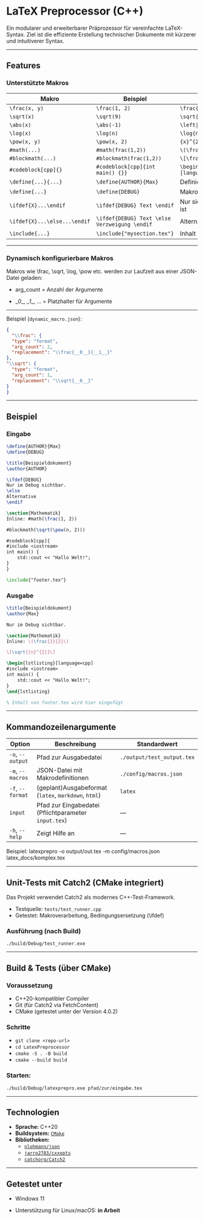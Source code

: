 # LaTeX Preprocessor (C++)

Ein modularer und erweiterbarer Präprozessor für vereinfachte LaTeX-Syntax. Ziel ist die effiziente Erstellung technischer Dokumente mit kürzerer und intuitiverer Syntax.


---

## Features

### Unterstützte Makros

| Makro                | Beispiel                        | Ergebnis (LaTeX)                                                                                        |
|---------------------|----------------------------------|---------------------------------------------------------------------------------------|
| `\frac(x, y)`        | `\frac(1, 2)`                                              | `\frac{1}{2}`                                              |
| `\sqrt(x)`           | `\sqrt(9)`                                                 | `\sqrt{9}`                                                 |
| `\abs(x)`            | `\abs(-1)`                                                 | `\left\|-1\right\|`                                        | 
| `\log(x)`            | `\log(n)`                                                  | `\log{n}`                                                  |
| `\pow(x, y)`         | `\pow(x, 2)`                                               | `{x}^{2}`                                                  |
| `#math(...)`         | `#math(frac(1,2))`                                         | `\(\frac{1}{2}\)`                                          |
| `#blockmath(...)`    | `#blockmath(frac(1,2))`                                    | `\[\frac{1}{2}\]`                                          |
| `#codeblock[cpp]{}`  | `#codeblock[cpp]{int main() {}}`                           | `\begin{lstlisting}[language=cpp]...\end{lstlisting}`      |
| `\define{...}{...}`  | `\define{AUTHOR}{Max}`                                     | Definiert Makro ohne Wert                                  |
| `\define{...}`       | `\define{DEBUG}`                                           | Makro mit Ersetzungswert                                   |
| `\ifdef{X}...\endif` | `\ifdef{DEBUG} Text \endif`                                | Nur sichtbar, wenn `DEBUG` definiert ist                   |
| `\ifdef{X}...\else...\endif` | `\ifdef{DEBUG} Text \else Verzweigung \endif`      | Alternative bei fehlender Definition                       |
| `\include{...}`      | `\include{"mysection.tex"}`                                | Inhalt der Datei wird eingefügt                            |

---

### Dynamisch konfigurierbare Makros

Makros wie \frac, \sqrt, \log, \pow etc. werden zur Laufzeit aus einer JSON-Datei geladen:

* arg_count = Anzahl der Argumente

* \__0__, \__1__, … = Platzhalter für Argumente

---

Beispiel (`dynamic_macro.json`):

```json
{
  "\\frac": {
  "type": "format",
  "arg_count": 2,
  "replacement": "\\frac{__0__}{__1__}"
},
"\\sqrt": {
  "type": "format",
  "arg_count": 1,
  "replacement": "\\sqrt{__0__}"
}
}
```

---

## Beispiel

### Eingabe

```latex
\define{AUTHOR}{Max}
\define{DEBUG}

\title{Beispieldokument}
\author{AUTHOR}

\ifdef{DEBUG}
Nur im Debug sichtbar.
\else
Alternative
\endif

\section{Mathematik}
Inline: #math(\frac(1, 2))

#blockmath(\sqrt(\pow(n, 2)))

#codeblock[cpp]{
#include <iostream>
int main() {
    std::cout << "Hallo Welt!";
}
}

\include{"footer.tex"}


```

### Ausgabe 
```latex
\title{Beispieldokument}
\author{Max}

Nur im Debug sichtbar.

\section{Mathematik}
Inline: \(\frac{1}{2}\)

\[\sqrt{{n}^{2}}\]

\begin{lstlisting}[language=cpp]
#include <iostream>
int main() {
    std::cout << "Hallo Welt!";
}
\end{lstlisting}

% Inhalt von footer.tex wird hier eingefügt
```

---

## Kommandozeilenargumente
| Option           | Beschreibung                                          | Standardwert               |
| ---------------- | ------------------------------------------------------|--------------------------- |
| `-o`, `--output` | Pfad zur Ausgabedatei                                 | `./output/test_output.tex` |
| `-m`, `--macros` | JSON-Datei mit Makrodefinitionen                      | `./config/macros.json`     |
| `-f`, `--format` | (geplant)Ausgabeformat (`latex`, `markdown`, `html`)  | `latex`                    |
| `input`          | Pfad zur Eingabedatei  (Pflichtparameter `input.tex`) | —                          |
| `-h`, `--help`   | Zeigt Hilfe an                                        | —                          |



Beispiel:
latexprepro -o output/out.tex -m config/macros.json latex_docs/komplex.tex

--- 

## Unit-Tests mit Catch2 (CMake integriert)

Das Projekt verwendet Catch2 als modernes C++-Test-Framework.

* Testquelle: `tests/test_runner.cpp`
* Getestet: Makroverarbeitung, Bedingungsersetzung (\ifdef)

### Ausführung (nach Build)
`./build/Debug/test_runner.exe`

--- 

## Build & Tests (über CMake)
### Voraussetzung
* C++20-kompatibler Compiler
* Git (für Catch2 via FetchContent)
* CMake (getestet unter der Version 4.0.2)

### Schritte

- `git clone <repo-url>`
- `cd LatexPreprocessor`
- `cmake -S . -B build`
- `cmake --build build`



### Starten:
`./build/Debug/latexprepro.exe pfad/zur/eingabe.tex`

---

## Technologien

- **Sprache:** C++20
- **Buildsystem:** [`CMake`](https://cmake.org/download/)
- **Bibliotheken:**
  - [`nlohmann/json`](https://github.com/nlohmann/json) 
  - [`jarro2783/cxxopts`](https://github.com/jarro2783/cxxopts)
  - [`catchorg/Catch2`](https://github.com/catchorg/Catch2) 

---


## Getestet unter 
* Windows 11

* Unterstützung für Linux/macOS: **in Arbeit**

